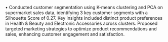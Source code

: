 •	Conducted customer segmentation using K-means clustering and PCA on supermarket sales data, identifying 3 key customer segments with a Silhouette Score of 0.27. Key insights included distinct product preferences in Health & Beauty and Electronic Accessories across clusters. Proposed targeted marketing strategies to optimize product recommendations and sales, enhancing customer engagement and satisfaction.
